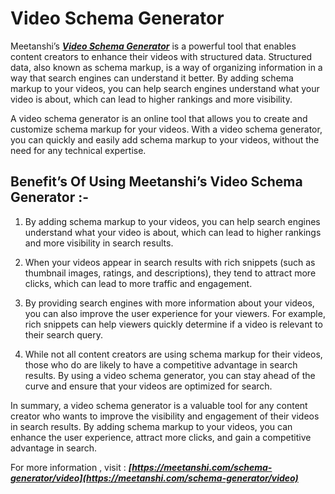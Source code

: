 # Video Schema Generator

Meetanshi’s ***[Video Schema Generator](https://meetanshi.com/schema-generator/video)***  is a powerful tool that enables content creators to enhance their videos with structured data. Structured data, also known as schema markup, is a way of organizing information in a way that search engines can understand it better. By adding schema markup to your videos, you can help search engines understand what your video is about, which can lead to higher rankings and more visibility.


A video schema generator is an online tool that allows you to create and customize schema markup for your videos. With a video schema generator, you can quickly and easily add schema markup to your videos, without the need for any technical expertise.

## Benefit’s Of Using Meetanshi’s Video Schema Generator :- 

1.  By adding schema markup to your videos, you can help search engines understand what your video is about, which can lead to higher rankings and more visibility in search results.

2.  When your videos appear in search results with rich snippets (such as thumbnail images, ratings, and descriptions), they tend to attract more clicks, which can lead to more traffic and engagement.

3.  By providing search engines with more information about your videos, you can also improve the user experience for your viewers. For example, rich snippets can help viewers quickly determine if a video is relevant to their search query.

4. While not all content creators are using schema markup for their videos, those who do are likely to have a competitive advantage in search results. By using a video schema generator, you can stay ahead of the curve and ensure that your videos are optimized for search.

In summary, a video schema generator is a valuable tool for any content creator who wants to improve the visibility and engagement of their videos in search results. By adding schema markup to your videos, you can enhance the user experience, attract more clicks, and gain a competitive advantage in search.

For more information , visit : ***[https://meetanshi.com/schema-generator/video](https://meetanshi.com/schema-generator/video)***

